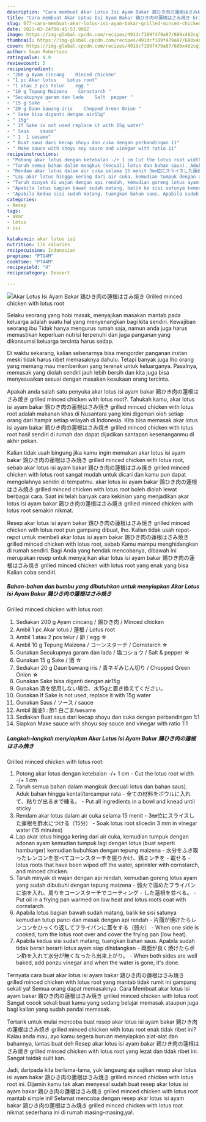 ```yaml
---
description: "Cara membuat Akar Lotus Isi Ayam Bakar 鶏ひき肉の蓮根はさみ焼き Grilled minced chicken with lotus root Sederhana dan Mudah Dibuat"
title: "Cara membuat Akar Lotus Isi Ayam Bakar 鶏ひき肉の蓮根はさみ焼き Grilled minced chicken with lotus root Sederhana dan Mudah Dibuat"
slug: 677-cara-membuat-akar-lotus-isi-ayam-bakar-grilled-minced-chicken-with-lotus-root-sederhana-dan-mudah-dibuat
date: 2021-03-24T06:45:53.998Z
image: https://img-global.cpcdn.com/recipes/491dcf189f479a87/680x482cq70/akar-lotus-isi-ayam-bakar-鶏ひき肉の蓮根はさみ焼き-grilled-minced-chicken-with-lotus-root-foto-resep-utama.jpg
thumbnail: https://img-global.cpcdn.com/recipes/491dcf189f479a87/680x482cq70/akar-lotus-isi-ayam-bakar-鶏ひき肉の蓮根はさみ焼き-grilled-minced-chicken-with-lotus-root-foto-resep-utama.jpg
cover: https://img-global.cpcdn.com/recipes/491dcf189f479a87/680x482cq70/akar-lotus-isi-ayam-bakar-鶏ひき肉の蓮根はさみ焼き-grilled-minced-chicken-with-lotus-root-foto-resep-utama.jpg
author: Sean Robertson
ratingvalue: 4.9
reviewcount: 5
recipeingredient:
- "200 g Ayam cincang    Minced chicken"
- "1 pc Akar lotus    Lotus root"
- "1 atau 2 pcs telur    egg "
- "10 g Tepung Maizena    Cornstarch "
- "Secukupnya garam dan lada    Salt  pepper "
- "15 g Sake   "
- "20 g Daun bawang iris    Chopped Green Onion "
- " Sake bisa diganti dengan air15g"
- " 15g"
- " If Sake is not used replace it with 15g water"
- " Saus    sauce"
- " 1  1 sesame"
- " Buat saus dari kecap shoyu dan cuka dengan perbandingan 11"
- " Make sauce with shoyu soy sauce and vinegar with ratio 11"
recipeinstructions:
- "Potong akar lotus dengan ketebalan -/+ 1 cm Cut the lotus root width -/+ 1 cm"
- "Taruh semua bahan dalam mangkuk (kecuali lotus dan bahan saus). Aduk bahan hingga kental/tercampur rata 全ての材料をボウルに入れて、粘りが出るまで練る。 Put all ingredients in a bowl and knead until sticky"
- "Rendam akar lotus dalam air cuka selama 15 menit 3㎜位にスライスした蓮根を酢水につける（15分） Soak lotus root sliced ​​in 3 mm in vinegar water (15 minutes)"
- "Lap akar lotus hingga kering dari air cuka, kemudian tumpuk dengan adonan ayam kemudian tumpuk lagi dengan lotus (buat seperti hamburger) kemudian bubuhkan dengan tepung maizena 水分をふき取ったレンコンを並べてコーンスターチを振りかけ、鶏ミンチを 載せる lotus roots that have been wiped off the water, sprinkler with cornstarch, and minced chicken."
- "Taruh minyak di wajan dengan api rendah, kemudian goreng lotus ayam yang sudah dibubuhi dengan tepung maizena 弱火で温めたフライパンに油を入れ、周りをコーンスターチでコーティング した蓮根を並べる。 Put oil in a frying pan warmed on low heat and lotus roots coat with cornstarch."
- "Apabila lotus bagian bawah sudah matang, balik ke sisi satunya kemudian tutup panci dan masak dengan api rendah 片面が焼けたらレンコンをひっくり返してフライパンに蓋をする（弱火） When one side is cooked, turn the lotus root over and cover the frying pan (low heat)."
- "Apabila kedua sisi sudah matang, tuangkan bahan saus. Apabila sudah tidak berair berarti lotus ayam siap dihidangkan 両面が良く焼けたらポン酢を入れて水分が無くなったら出来上がり。 When both sides are well baked, add ponzu vinegar and when the water is gone, it&#39;s done."
categories:
- Resep
tags:
- akar
- lotus
- isi

katakunci: akar lotus isi 
nutrition: 176 calories
recipecuisine: Indonesian
preptime: "PT14M"
cooktime: "PT44M"
recipeyield: "4"
recipecategory: Dessert

---
```



![Akar Lotus Isi Ayam Bakar 鶏ひき肉の蓮根はさみ焼き
Grilled minced chicken with lotus root](https://img-global.cpcdn.com/recipes/491dcf189f479a87/680x482cq70/akar-lotus-isi-ayam-bakar-鶏ひき肉の蓮根はさみ焼き-grilled-minced-chicken-with-lotus-root-foto-resep-utama.jpg)

Selaku seorang yang hobi masak, menyajikan masakan mantab pada keluarga adalah suatu hal yang menyenangkan bagi kita sendiri. Kewajiban seorang ibu Tidak hanya mengurus rumah saja, namun anda juga harus memastikan keperluan nutrisi terpenuhi dan juga panganan yang dikonsumsi keluarga tercinta harus sedap.

Di waktu  sekarang, kalian sebenarnya bisa mengorder panganan instan meski tidak harus ribet memasaknya dahulu. Tetapi banyak juga lho orang yang memang mau memberikan yang terenak untuk keluarganya. Pasalnya, memasak yang diolah sendiri jauh lebih bersih dan kita juga bisa menyesuaikan sesuai dengan masakan kesukaan orang tercinta. 



Apakah anda salah satu penyuka akar lotus isi ayam bakar 鶏ひき肉の蓮根はさみ焼き
grilled minced chicken with lotus root?. Tahukah kamu, akar lotus isi ayam bakar 鶏ひき肉の蓮根はさみ焼き
grilled minced chicken with lotus root adalah makanan khas di Nusantara yang kini digemari oleh setiap orang dari hampir setiap wilayah di Indonesia. Kita bisa memasak akar lotus isi ayam bakar 鶏ひき肉の蓮根はさみ焼き
grilled minced chicken with lotus root hasil sendiri di rumah dan dapat dijadikan santapan kesenanganmu di akhir pekan.

Kalian tidak usah bingung jika kamu ingin memakan akar lotus isi ayam bakar 鶏ひき肉の蓮根はさみ焼き
grilled minced chicken with lotus root, sebab akar lotus isi ayam bakar 鶏ひき肉の蓮根はさみ焼き
grilled minced chicken with lotus root sangat mudah untuk dicari dan kamu pun dapat mengolahnya sendiri di tempatmu. akar lotus isi ayam bakar 鶏ひき肉の蓮根はさみ焼き
grilled minced chicken with lotus root boleh diolah lewat berbagai cara. Saat ini telah banyak cara kekinian yang menjadikan akar lotus isi ayam bakar 鶏ひき肉の蓮根はさみ焼き
grilled minced chicken with lotus root semakin nikmat.

Resep akar lotus isi ayam bakar 鶏ひき肉の蓮根はさみ焼き
grilled minced chicken with lotus root pun gampang dibuat, lho. Kalian tidak usah repot-repot untuk membeli akar lotus isi ayam bakar 鶏ひき肉の蓮根はさみ焼き
grilled minced chicken with lotus root, sebab Kamu mampu menghidangkan di rumah sendiri. Bagi Anda yang hendak mencobanya, dibawah ini merupakan resep untuk menyajikan akar lotus isi ayam bakar 鶏ひき肉の蓮根はさみ焼き
grilled minced chicken with lotus root yang enak yang bisa Kalian coba sendiri.

<!--inarticleads1-->

##### Bahan-bahan dan bumbu yang dibutuhkan untuk menyiapkan Akar Lotus Isi Ayam Bakar 鶏ひき肉の蓮根はさみ焼き
Grilled minced chicken with lotus root:

1. Sediakan 200 g Ayam cincang / 鶏ひき肉 / Minced chicken
1. Ambil 1 pc Akar lotus / 蓮根 / Lotus root
1. Ambil 1 atau 2 pcs telur / 卵 / egg ☆
1. Ambil 10 g Tepung Maizena / コーンスターチ / Cornstarch ☆
1. Gunakan Secukupnya garam dan lada / 塩コショウ / Salt &amp; pepper ☆
1. Gunakan 15 g Sake / 酒 ☆
1. Sediakan 20 g Daun bawang iris / 青ネギみじん切り / Chopped Green Onion ☆
1. Gunakan  Sake bisa diganti dengan air15g
1. Gunakan  酒を使用しない場合、水15gと置き換えてください。
1. Gunakan  If Sake is not used, replace it with 15g water
1. Gunakan  Saus / ソース / sauce
1. Ambil  醤油1 : 酢1 白ごま/sesame
1. Sediakan  Buat saus dari kecap shoyu dan cuka dengan perbandingan 1:1
1. Siapkan  Make sauce with shoyu soy sauce and vinegar with ratio 1:1




<!--inarticleads2-->

##### Langkah-langkah menyiapkan Akar Lotus Isi Ayam Bakar 鶏ひき肉の蓮根はさみ焼き
Grilled minced chicken with lotus root:

1. Potong akar lotus dengan ketebalan -/+ 1 cm - Cut the lotus root width -/+ 1 cm
1. Taruh semua bahan dalam mangkuk (kecuali lotus dan bahan saus). Aduk bahan hingga kental/tercampur rata - 全ての材料をボウルに入れて、粘りが出るまで練る。 - Put all ingredients in a bowl and knead until sticky
1. Rendam akar lotus dalam air cuka selama 15 menit - 3㎜位にスライスした蓮根を酢水につける（15分） - Soak lotus root sliced ​​in 3 mm in vinegar water (15 minutes)
1. Lap akar lotus hingga kering dari air cuka, kemudian tumpuk dengan adonan ayam kemudian tumpuk lagi dengan lotus (buat seperti hamburger) kemudian bubuhkan dengan tepung maizena - 水分をふき取ったレンコンを並べてコーンスターチを振りかけ、鶏ミンチを - 載せる - lotus roots that have been wiped off the water, sprinkler with cornstarch, and minced chicken.
1. Taruh minyak di wajan dengan api rendah, kemudian goreng lotus ayam yang sudah dibubuhi dengan tepung maizena - 弱火で温めたフライパンに油を入れ、周りをコーンスターチでコーティング - した蓮根を並べる。 - Put oil in a frying pan warmed on low heat and lotus roots coat with cornstarch.
1. Apabila lotus bagian bawah sudah matang, balik ke sisi satunya kemudian tutup panci dan masak dengan api rendah - 片面が焼けたらレンコンをひっくり返してフライパンに蓋をする（弱火） - When one side is cooked, turn the lotus root over and cover the frying pan (low heat).
1. Apabila kedua sisi sudah matang, tuangkan bahan saus. Apabila sudah tidak berair berarti lotus ayam siap dihidangkan - 両面が良く焼けたらポン酢を入れて水分が無くなったら出来上がり。 - When both sides are well baked, add ponzu vinegar and when the water is gone, it&#39;s done.




Ternyata cara buat akar lotus isi ayam bakar 鶏ひき肉の蓮根はさみ焼き
grilled minced chicken with lotus root yang mantab tidak rumit ini gampang sekali ya! Semua orang dapat memasaknya. Cara Membuat akar lotus isi ayam bakar 鶏ひき肉の蓮根はさみ焼き
grilled minced chicken with lotus root Sangat cocok sekali buat kamu yang sedang belajar memasak ataupun juga bagi kalian yang sudah pandai memasak.

Tertarik untuk mulai mencoba buat resep akar lotus isi ayam bakar 鶏ひき肉の蓮根はさみ焼き
grilled minced chicken with lotus root enak tidak ribet ini? Kalau anda mau, ayo kamu segera buruan menyiapkan alat-alat dan bahannya, lantas buat deh Resep akar lotus isi ayam bakar 鶏ひき肉の蓮根はさみ焼き
grilled minced chicken with lotus root yang lezat dan tidak ribet ini. Sangat taidak sulit kan. 

Jadi, daripada kita berlama-lama, yuk langsung aja sajikan resep akar lotus isi ayam bakar 鶏ひき肉の蓮根はさみ焼き
grilled minced chicken with lotus root ini. Dijamin kamu tak akan menyesal sudah buat resep akar lotus isi ayam bakar 鶏ひき肉の蓮根はさみ焼き
grilled minced chicken with lotus root mantab simple ini! Selamat mencoba dengan resep akar lotus isi ayam bakar 鶏ひき肉の蓮根はさみ焼き
grilled minced chicken with lotus root nikmat sederhana ini di rumah masing-masing,ya!.

